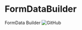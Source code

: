 # FormDataBuilder
FormData Builder
![GitHub](https://img.shields.io/github/license/wenyangshl/FormDataBuilder)
